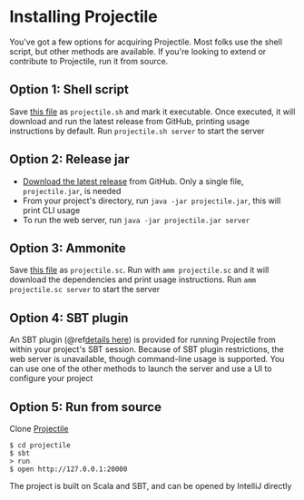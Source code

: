 # Installing Projectile

You've got a few options for acquiring Projectile. Most folks use the shell script, but other methods are available. 
If you're looking to extend or contribute to Projectile, run it from source.  


## Option 1: Shell script

Save [this file](https://raw.githubusercontent.com/KyleU/projectile/master/bin/projectile.sh) as `projectile.sh` and mark it executable. 
Once executed, it will download and run the latest release from GitHub, printing usage instructions by default.
Run `projectile.sh server` to start the server


## Option 2: Release jar

- [Download the latest release]((https://github.com/Kyleu/projectile/releases)) from GitHub. Only a single file, `projectile.jar`, is needed
- From your project's directory, run `java -jar projectile.jar`, this will print CLI usage
- To run the web server, run `java -jar projectile.jar server`


## Option 3: Ammonite

Save [this file](https://raw.githubusercontent.com/KyleU/projectile/master/bin/projectile.sc) as `projectile.sc`. 
Run with `amm projectile.sc` and it will download the dependencies and print usage instructions. 
Run `amm projectile.sc server` to start the server


## Option 4: SBT plugin

An SBT plugin (@ref[details here](../codegen/sbt-plugin.md)) is provided for running Projectile from within your project's SBT session.
Because of SBT plugin restrictions, the web server is unavailable, though command-line usage is supported. 
You can use one of the other methods to launch the server and use a UI to configure your project


## Option 5: Run from source

Clone [Projectile](https://github.com/Kyleu/projectile)

```shell
$ cd projectile
$ sbt
> run
$ open http://127.0.0.1:20000
```

The project is built on Scala and SBT, and can be opened by IntelliJ directly
